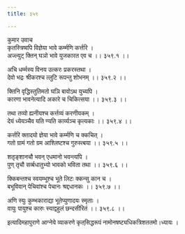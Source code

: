 ```yaml
---
title: ३५९

---
```

कुमार उवाच  
कृतस्त्रिष्वपि विज्ञेया भावे कर्म्मणि कर्त्तरि ।  
अज्ल्युट् क्तिन् घञो भावे युजकारत एव च ।। ३५९.१ ।।  
  
अचि धर्म्मस्य विनय उत्करः प्रकरस्तथा ।  
देवो भद्रः श्रीकरश्च त्लुटि रूपन्तु शोभनम् ।। ३५९.२ ।।  
  
क्तिनि वृद्धिस्तुतिमतो घञि बावोऽथ युच्यपि ।  
कारणा भावनेत्यादि अकारे च चिकित्सया ।। ३५९.३ ।।  
  
तथा तव्यो ह्यनीयश्च कर्त्तव्यं करणीयकम् ।  
देयं ध्येयञ्चैव यति ण्यति कार्य्यञ्च कृत्यकाः ।। ३५९.४ ।।  
  
कर्त्तरि क्तादयो ज्ञेया भावे कर्म्मणि च क्कचित् ।  
गतो ग्रामं गतो ग्रम आश्लिष्टश्च गुरुस्त्बया ।। ३५९.५ ।।  
  
शतृङ्‌शानचौ भवन् एधमानो भवन्त्यपि ।  
पुण् तृचौ सर्व्बधातुभ्यो भावको भविता तथा ।। ३५९.६ ।।  
  
क्किबन्तश्च स्वयम्भूश्च भूते लिटः क्कन्सु कान च ।  
बभूविवान् पेचिवांश्च पेचानः श्रद्दधानकः ।। ३५९.७ ।।  
  
अणि स्युः कुम्भकाराद्या भूतेप्युणादयः स्मृताः ।  
वायुः पायुश्च कारुः स्याद्वहुलं छन्दसीरितं ।। ३५९.८ ।।  
  
इत्यादिमहापुराणे आग्नेये व्याकरणे कृत्‌सिद्धरूपं नामोनषष्ट्यधिकत्रिशततमो।ध्यायः ।